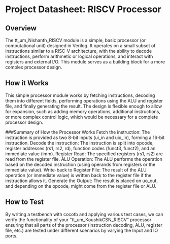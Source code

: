 # Project Datasheet: RISCV Processor 

## Overview

The tt_um_Nishanth_RISCV module is a simple, basic processor (or computational unit) designed in Verilog. It operates on a small subset of instructions similar to a RISC-V architecture, with the ability to decode instructions, perform arithmetic or logical operations, and interact with registers and external I/O. This module serves as a building block for a more complex processor design.

## How it Works

This simple processor module works by fetching instructions, decoding them into different fields, performing operations using the ALU and register file, and finally generating the result. The design is flexible enough to allow for expansion, such as adding memory operations, additional instructions, or more complex control logic, which would be necessary for a complete processor design.

###Summary of How the Processor Works
Fetch the instruction: The instruction is provided as two 8-bit inputs (ui_in and uio_in), forming a 16-bit instruction.
Decode the instruction: The instruction is split into opcode, register addresses (rs1, rs2, rd), function codes (funct3, funct2), and an immediate value (imm).
Register Read: The specified registers (rs1, rs2) are read from the register file.
ALU Operation: The ALU performs the operation based on the decoded instruction (using operands from registers or the immediate value).
Write-back to Register File: The result of the ALU operation (or immediate value) is written back to the register file if the instruction allows it.
Generate the Output: The result is placed on uo_out, and depending on the opcode, might come from the register file or ALU.

## How to Test

By writing a testbench with cocotb and applying various test cases, we can verify the functionality of your "tt_um_KoushikCSN_RISCV" processor ensuring that all parts of the processor (instruction decoding, ALU, register file, etc.) are tested under different scenarios by varying the Input and IO ports.
